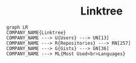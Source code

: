 <h1 align="center">Linktree</h1>

```mermaid
graph LR
COMPANY_NAME{Linktree}
COMPANY_NAME ---> U{Users} ---> UN[13]
COMPANY_NAME ---> R{Repositories} ---> RN[257]
COMPANY_NAME ---> G{Gists} ---> GN[36]
COMPANY_NAME ---> ML{Most Used<br>Languages}
```
